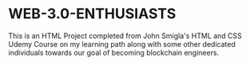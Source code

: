 # WEB-3.0-ENTHUSIASTS
This is an HTML Project completed from John Smigla's HTML and CSS Udemy Course on my learning path along with some other dedicated individuals towards our goal of becoming blockchain engineers.
